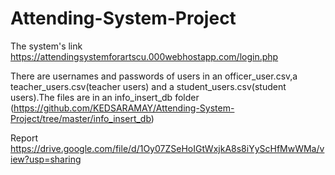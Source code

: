 # Attending-System-Project

The system's link https://attendingsystemforartscu.000webhostapp.com/login.php

There are usernames and passwords of users in an officer_user.csv,a teacher_users.csv(teacher users) and a student_users.csv(student users).The files are in an info_insert_db folder (https://github.com/KEDSARAMAY/Attending-System-Project/tree/master/info_insert_db) 

Report https://drive.google.com/file/d/1Oy07ZSeHoIGtWxjkA8s8iYyScHfMwWMa/view?usp=sharing
